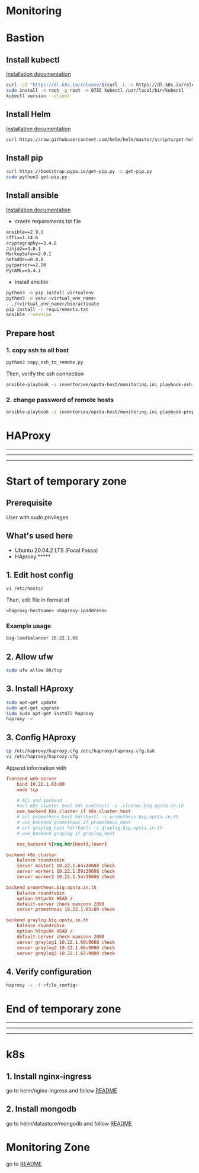 # Monitoring

# Bastion

## Install kubectl

[Installation documentation](https://kubernetes.io/docs/tasks/tools/install-kubectl-linux/)

```bash
curl -LO "https://dl.k8s.io/release/$(curl -L -s https://dl.k8s.io/release/stable.txt)/bin/linux/amd64/kubectl"
sudo install -o root -g root -m 0755 kubectl /usr/local/bin/kubectl
kubectl version --client
```

## Install Helm

[Installation documentation](https://helm.sh/docs/intro/install/)

```bash
curl https://raw.githubusercontent.com/helm/helm/master/scripts/get-helm-3 | bash
```

## Install pip

```bash
curl https://bootstrap.pypa.io/get-pip.py -o get-pip.py
sudo python3 get-pip.py
```

## Install ansible

[Installation documentation](https://docs.ansible.com/ansible/latest/installation_guide/intro_installation.html#installing-and-upgrading-ansible-with-pip)

- craete requirements.txt file

```txt
ansible==2.9.1
cffi==1.14.6
cryptography==3.4.8
Jinja2==3.0.1
MarkupSafe==2.0.1
netaddr==0.8.0
pycparser==2.20
PyYAML==5.4.1
```

- install ansible

```bash
python3 -m pip install virtualenv
python3 -m venv <virtual_env_name>
. ./<virtual_env_name>/bin/activate
pip install -r requirements.txt
ansible --version
```

## Prepare host

### 1. copy ssh to all host

```bash
python3 copy_ssh_to_remote.py
```

Then, verify the ssh connection

```bash
ansible-playbook -i inventories/opsta-host/monitoring.ini playbook-ssh-connection/check-ssh-connection.yaml
```

### 2. change password of remote hosts

```bash
ansible-playbook -i inventories/opsta-host/monitoring.ini playbook-prepare-host/prepare-host.yaml
```

# HAProxy

---
----
--- 
# Start of temporary zone 

## Prerequisite

User with sudo privileges

## What's used here

- Ubuntu 20.04.2 LTS (Focal Fossa)
- HAproxy <version> *****

## 1. Edit host config

```txt
vi /etc/hosts/
```

Then, edit file in format of

```txt
<haproxy-hostname> <haproxy-ipaddress>
```

### Example usage

```txt
big-loadbalancer 10.22.1.65
```

## 2. Allow ufw

```bash
sudo ufw allow 80/tcp
```

## 3. Install HAproxy

```bash
sudo apt-get update
sudo apt-get upgrade
sudo sudo apt-get install haproxy
haproxy -v
```

## 3. Config HAproxy

```bash
cp /etc/haproxy/haproxy.cfg /etc/haproxy/haproxy.cfg.bak
vi /etc/haproxy/haproxy.cfg
```

Append information with

```conf
frontend web-server
    bind 10.22.1.63:80
    mode tcp

    # ACL and backend
    #acl k8s_cluster_host hdr_end(host) -i .cluster.big.opsta.in.th
    use_backend k8s_cluster if k8s_cluster_host
    # acl prometheus_host hdr(host) -i prometheus.big.opsta.in.th
    # use_backend prometheus if prometheus_host
    # acl graylog_host hdr(host) -i graylog.big.opsta.in.th
    # use_backend graylog if graylog_host

    use_backend %[req.hdr(Host),lower]

backend k8s_cluster
    balance roundrobin
    server master1 10.22.1.64:30608 check
    server worker1 10.22.1.59:30608 check
    server worker2 10.22.1.54:30608 check

backend prometheus.big.opsta.in.th
    balance roundrobin
    option httpchk HEAD /
    default-server check maxconn 2000
    server prometheus 10.22.1.63:80 check

backend graylog.big.opsta.in.th
    balance roundrobin
    option httpchk HEAD /
    default-server check maxconn 2000
    server graylog1 10.22.1.60:9000 check
    server graylog2 10.22.1.66:9000 check
    server graylog3 10.22.1.62:9000 check
```

## 4. Verify configuration

```bash
haproxy -c -f <file_config>
```

# End of temporary zone
---
---
---

# k8s

## 1. Install nginx-ingress

go to helm/nginx-ingress and follow [README](./helm/nginx-ingress/README.md)

## 2. Install mongodb

go to helm/datastore/mongodb and follow [README](./helm/datastore/mongodb/README.md)

# Monitoring Zone

go to [README](./playbook-monitoring/README.md)